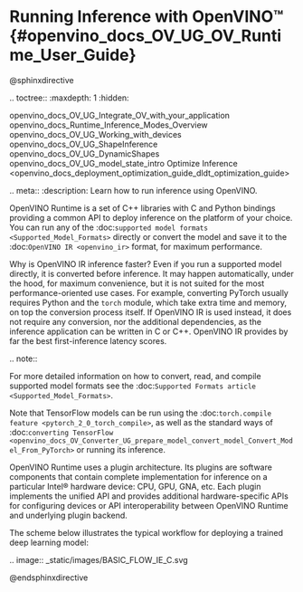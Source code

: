 # Running Inference with OpenVINO™ {#openvino_docs_OV_UG_OV_Runtime_User_Guide}

@sphinxdirective

.. toctree::
   :maxdepth: 1
   :hidden:

   openvino_docs_OV_UG_Integrate_OV_with_your_application
   openvino_docs_Runtime_Inference_Modes_Overview
   openvino_docs_OV_UG_Working_with_devices
   openvino_docs_OV_UG_ShapeInference
   openvino_docs_OV_UG_DynamicShapes
   openvino_docs_OV_UG_model_state_intro
   Optimize Inference <openvino_docs_deployment_optimization_guide_dldt_optimization_guide>

.. meta::
   :description: Learn how to run inference using OpenVINO.


OpenVINO Runtime is a set of C++ libraries with C and Python bindings providing a common API
to deploy inference on the platform of your choice. You can run any of the 
:doc:`supported model formats <Supported_Model_Formats>` directly or convert the model
and save it to the :doc:`OpenVINO IR <openvino_ir>` format, for maximum performance.

Why is OpenVINO IR inference faster? Even if you run a supported model directly, it is
converted before inference. It may happen automatically, under the hood, for maximum convenience,
but it is not suited for the most performance-oriented use cases. For example, converting PyTorch
usually requires Python and the ``torch`` module, which take extra time and memory, on top the
conversion process itself. If OpenVINO IR is used instead, it does not require any conversion,
nor the additional dependencies, as the inference application can be written in C or C++.
OpenVINO IR provides by far the best first-inference latency scores.


.. note::

   For more detailed information on how to convert, read, and compile supported model formats
   see the :doc:`Supported Formats article <Supported_Model_Formats>`.
   
   Note that TensorFlow models can be run using the
   :doc:`torch.compile feature <pytorch_2_0_torch_compile>`, as well as the standard ways of
   :doc:`converting TensorFlow <openvino_docs_OV_Converter_UG_prepare_model_convert_model_Convert_Model_From_PyTorch>`
   or running its inference.

OpenVINO Runtime uses a plugin architecture. Its plugins are software components that contain complete implementation for inference on a particular Intel® hardware device: CPU, GPU, GNA, etc. Each plugin implements the unified API and provides additional hardware-specific APIs for configuring devices or API interoperability between OpenVINO Runtime and underlying plugin backend.

The scheme below illustrates the typical workflow for deploying a trained deep learning model:


.. image:: _static/images/BASIC_FLOW_IE_C.svg


@endsphinxdirective
